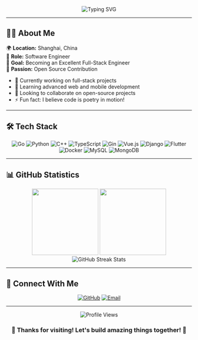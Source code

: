 <div align="center">
  <img src="https://readme-typing-svg.demolab.com?font=Fira+Code&weight=600&size=28&pause=1000&color=D227C8&center=true&vCenter=true&width=600&lines=👋+Hi!+Welcome+to+Haleymax's+GitHub;🚀+Full+Stack+Developer+Journey;💡+Open+Source+Enthusiast" alt="Typing SVG" />
</div>

---

## 👨‍💻 About Me

🌍 **Location:** Shanghai, China  
💼 **Role:** Software Engineer  
🎯 **Goal:** Becoming an Excellent Full-Stack Engineer  
💝 **Passion:** Open Source Contribution  

- 🔭 Currently working on full-stack projects
- 🌱 Learning advanced web and mobile development
- 👯 Looking to collaborate on open-source projects
- ⚡ Fun fact: I believe code is poetry in motion!

---

## 🛠️ Tech Stack

<div align="center">

![Go](https://img.shields.io/badge/-Go-00ADD8?style=for-the-badge&logo=go&logoColor=white)
![Python](https://img.shields.io/badge/-Python-3776AB?style=for-the-badge&logo=python&logoColor=white)
![C++](https://img.shields.io/badge/-C++-00599C?style=for-the-badge&logo=c%2B%2B&logoColor=white)
![TypeScript](https://img.shields.io/badge/-TypeScript-3178C6?style=for-the-badge&logo=typescript&logoColor=white)
![Gin](https://img.shields.io/badge/-Gin-00ADD8?style=for-the-badge&logo=go&logoColor=white)
![Vue.js](https://img.shields.io/badge/-Vue.js_3-4FC08D?style=for-the-badge&logo=vue.js&logoColor=white)
![Django](https://img.shields.io/badge/-Django-092E20?style=for-the-badge&logo=django&logoColor=white)
![Flutter](https://img.shields.io/badge/-Flutter-02569B?style=for-the-badge&logo=flutter&logoColor=white)
![Docker](https://img.shields.io/badge/-Docker-2496ED?style=for-the-badge&logo=docker&logoColor=white)
![MySQL](https://img.shields.io/badge/-MySQL-4479A1?style=for-the-badge&logo=mysql&logoColor=white)
![MongoDB](https://img.shields.io/badge/-MongoDB-47A248?style=for-the-badge&logo=mongodb&logoColor=white)

</div>

---

## 📊 GitHub Statistics

<div align="center">
  <img height="180em" src="https://github-readme-stats.vercel.app/api?username=Haleymax&show_icons=true&theme=github_dark&include_all_commits=true&count_private=true"/>
  <img height="180em" src="https://github-readme-stats.vercel.app/api/top-langs/?username=Haleymax&layout=compact&langs_count=8&theme=github_dark"/>
</div>

<div align="center">
  <img src="https://github-readme-streak-stats.herokuapp.com/?user=Haleymax&theme=github-dark-blue" alt="GitHub Streak Stats" />
</div>

---

## 🤝 Connect With Me

<div align="center">
  
[![GitHub](https://img.shields.io/badge/-GitHub-181717?style=for-the-badge&logo=github&logoColor=white)](https://github.com/Haleymax)
[![Email](https://img.shields.io/badge/-Email-D14836?style=for-the-badge&logo=gmail&logoColor=white)](mailto:hongwei.huang42@gmail.com)
</div>

---

<div align="center">
  <img src="https://komarev.com/ghpvc/?username=Haleymax&label=Profile%20views&color=0e75b6&style=flat" alt="Profile Views" />
</div>

<div align="center">
  <h3>🌟 Thanks for visiting! Let's build amazing things together! 🌟</h3>
</div>
